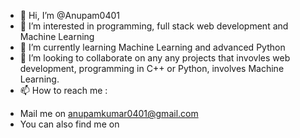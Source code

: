 - 👋 Hi, I’m @Anupam0401
- 👀 I’m interested in programming, full stack web development and Machine Learning
- 🌱 I’m currently learning Machine Learning and advanced Python
- 💞️ I’m looking to collaborate on any any projects that invovles web development, programming in C++ or Python, involves Machine Learning.
- 📫 How to reach me :
* Mail me on [anupamkumar0401@gmail.com](anupamkumar0401@gmail.com)
* You can also find me on [<img src="https://media.giphy.com/media/eTtXHP8CyQHHa4M8EM/giphy.gif" width="10" height="10">](https://www.instagram.com/anupam_004/)


<!---
Anupam0401/Anupam0401 is a ✨ special ✨ repository because its `README.md` (this file) appears on your GitHub profile.
You can click the Preview link to take a look at your changes.
--->
